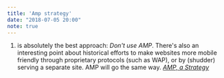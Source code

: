 ```yaml
---
title: 'Amp strategy'
date: "2018-07-05 20:00"
note: true
---
```


1) is absolutely the best approach: _Don't use AMP_. There's also an interesting point about historical efforts to make websites more mobile friendly through proprietary protocols (such as WAP), or by (shudder) serving a separate site. AMP will go the same way. <cite><a href="https://meiert.com/en/blog/amp-strategy/">AMP, a Strategy</a></cite>
